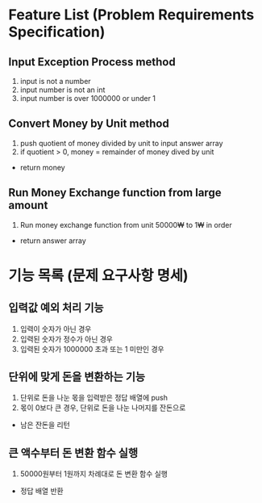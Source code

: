 # Feature List (Problem Requirements Specification)

## Input Exception Process method

1. input is not a number
2. input number is not an int
3. input number is over 1000000 or under 1

## Convert Money by Unit method

1. push quotient of money divided by unit to input answer array
2. if quotient > 0, money = remainder of money dived by unit

- return money

## Run Money Exchange function from large amount

1. Run money exchange function from unit 50000₩ to 1₩ in order

- return answer array

# 기능 목록 (문제 요구사항 명세)

## 입력값 예외 처리 기능

1. 입력이 숫자가 아닌 경우
2. 입력된 숫자가 정수가 아닌 경우
3. 입력된 숫자가 1000000 초과 또는 1 미만인 경우

## 단위에 맞게 돈을 변환하는 기능

1. 단위로 돈을 나눈 몫을 입력받은 정답 배열에 push
2. 몫이 0보다 큰 경우, 단위로 돈을 나눈 나머지를 잔돈으로

- 남은 잔돈을 리턴

## 큰 액수부터 돈 변환 함수 실행

1. 50000원부터 1원까지 차례대로 돈 변환 함수 실행

- 정답 배열 반환

